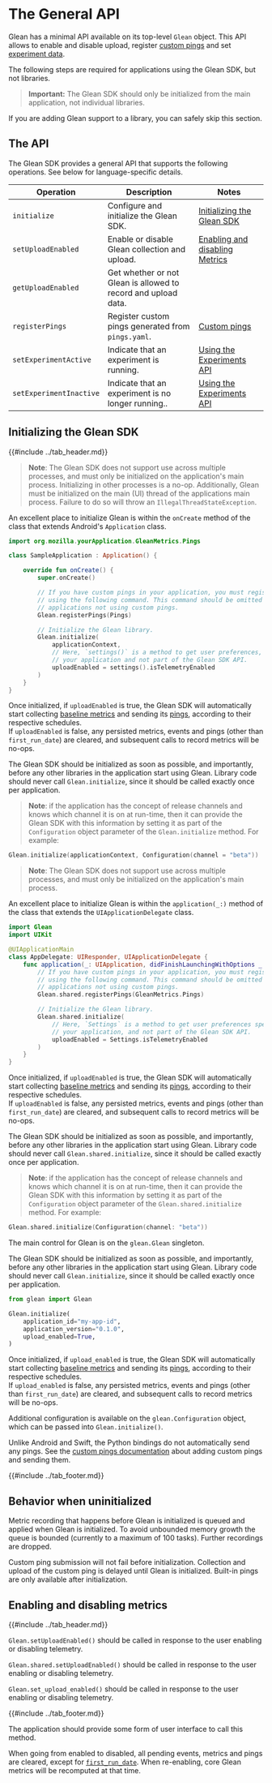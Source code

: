 # The General API

Glean has a minimal API available on its top-level `Glean` object.
This API allows to enable and disable upload, register [custom pings][custom-pings] and set [experiment data][experiments-api].

[custom-pings]: pings/custom.md
[experiments-api]: experiments-api.md

The following steps are required for applications using the Glean SDK, but not libraries.

> **Important:** The Glean SDK should only be initialized from the main application, not individual libraries.

If you are adding Glean support to a library, you can safely skip this section.

## The API

The Glean SDK provides a general API that supports the following operations. See below for language-specific details.

| Operation | Description | Notes |
| --------- | ----------- | ----- |
| `initialize` | Configure and initialize the Glean SDK. | [Initializing the Glean SDK](#initializing-the-glean-sdk) |
| `setUploadEnabled` | Enable or disable Glean collection and upload. | [Enabling and disabling Metrics](#enabling-and-disabling-metrics) |
| `getUploadEnabled` | Get whether or not Glean is allowed to record and upload data. | |
| `registerPings` | Register custom pings generated from `pings.yaml`. | [Custom pings][custom-pings] |
| `setExperimentActive` | Indicate that an experiment is running. | [Using the Experiments API][experiments-api] |
| `setExperimentInactive` | Indicate that an experiment is no longer running.. | [Using the Experiments API][experiments-api] |

## Initializing the Glean SDK

{{#include ../tab_header.md}}

<div data-lang="Kotlin" class="tab">

> **Note**: The Glean SDK does not support use across multiple processes, and must only be initialized on the application's main process. Initializing in other processes is a no-op.
> Additionally, Glean must be initialized on the main (UI) thread of the applications main process. Failure to do so will throw an `IllegalThreadStateException`.

An excellent place to initialize Glean is within the `onCreate` method of the class that extends Android's `Application` class.

```Kotlin
import org.mozilla.yourApplication.GleanMetrics.Pings

class SampleApplication : Application() {

    override fun onCreate() {
        super.onCreate()

        // If you have custom pings in your application, you must register them
        // using the following command. This command should be omitted for
        // applications not using custom pings.
        Glean.registerPings(Pings)

        // Initialize the Glean library.
        Glean.initialize(
            applicationContext, 
            // Here, `settings()` is a method to get user preferences, specific to
            // your application and not part of the Glean SDK API.
            uploadEnabled = settings().isTelemetryEnabled
        )
    }
}
```

Once initialized, if `uploadEnabled` is true, the Glean SDK will automatically start collecting [baseline metrics](pings/metrics.md) and sending its [pings](pings/index.md), according to their respective schedules.  
If `uploadEnabled` is false, any persisted metrics, events and pings (other than `first_run_date`) are cleared, and subsequent calls to record metrics will be no-ops.

The Glean SDK should be initialized as soon as possible, and importantly, before any other libraries in the application start using Glean.
Library code should never call `Glean.initialize`, since it should be called exactly once per application.

> **Note**: if the application has the concept of release channels and knows which channel it is on at run-time, then it can provide the Glean SDK with this information by setting it as part of the `Configuration` object parameter of the `Glean.initialize` method. For example:

```Kotlin
Glean.initialize(applicationContext, Configuration(channel = "beta"))
```

</div>

<div data-lang="Swift" class="tab">

> **Note**: The Glean SDK does not support use across multiple processes, and must only be initialized on the application's main process.

An excellent place to initialize Glean is within the `application(_:)` method of the class that extends the `UIApplicationDelegate` class.

```Swift
import Glean
import UIKit

@UIApplicationMain
class AppDelegate: UIResponder, UIApplicationDelegate {
    func application(_: UIApplication, didFinishLaunchingWithOptions _: [UIApplication.LaunchOptionsKey: Any]?) -> Bool {
        // If you have custom pings in your application, you must register them
        // using the following command. This command should be omitted for
        // applications not using custom pings.
        Glean.shared.registerPings(GleanMetrics.Pings)

        // Initialize the Glean library.
        Glean.shared.initialize(
            // Here, `Settings` is a method to get user preferences specific to
            // your application, and not part of the Glean SDK API.
            uploadEnabled = Settings.isTelemetryEnabled
        )
    }
}
```

Once initialized, if `uploadEnabled` is true, the Glean SDK will automatically start collecting [baseline metrics](pings/metrics.md) and sending its [pings](pings/index.md), according to their respective schedules.  
If `uploadEnabled` is false, any persisted metrics, events and pings (other than `first_run_date`) are cleared, and subsequent calls to record metrics will be no-ops.

The Glean SDK should be initialized as soon as possible, and importantly, before any other libraries in the application start using Glean.
Library code should never call `Glean.shared.initialize`, since it should be called exactly once per application.

> **Note**: if the application has the concept of release channels and knows which channel it is on at run-time,
>  then it can provide the Glean SDK with this information by setting it as part of the `Configuration` object parameter of the `Glean.shared.initialize` method. For example:

```Swift
Glean.shared.initialize(Configuration(channel: "beta"))
```

</div>

<div data-lang="Python" class="tab">

The main control for Glean is on the `glean.Glean` singleton.

The Glean SDK should be initialized as soon as possible, and importantly, before any other libraries in the application start using Glean.
Library code should never call `Glean.initialize`, since it should be called exactly once per application.


```python
from glean import Glean

Glean.initialize(
    application_id="my-app-id",
    application_version="0.1.0",
    upload_enabled=True,
)
```

Once initialized, if `upload_enabled` is true, the Glean SDK will automatically start collecting [baseline metrics](pings/metrics.md) and sending its [pings](pings/index.md), according to their respective schedules.  
If `upload_enabled` is false, any persisted metrics, events and pings (other than `first_run_date`) are cleared, and subsequent calls to record metrics will be no-ops.

Additional configuration is available on the `glean.Configuration` object, which can be passed into `Glean.initialize()`.

Unlike Android and Swift, the Python bindings do not automatically send any pings.
See the [custom pings documentation](pings/custom.md) about adding custom pings and sending them.

</div>

{{#include ../tab_footer.md}}

## Behavior when uninitialized

Metric recording that happens before Glean is initialized is queued and applied when Glean is initialized.
To avoid unbounded memory growth the queue is bounded (currently to a maximum of 100 tasks). Further recordings are dropped.

Custom ping submission will not fail before initialization.
Collection and upload of the custom ping is delayed until Glean is initialized.
Built-in pings are only available after initialization.

## Enabling and disabling metrics

{{#include ../tab_header.md}}

<div data-lang="Kotlin" class="tab">

`Glean.setUploadEnabled()` should be called in response to the user enabling or disabling telemetry.

</div>

<div data-lang="Swift" class="tab">

`Glean.shared.setUploadEnabled()` should be called in response to the user enabling or disabling telemetry.

</div>

<div data-lang="Python" class="tab">

`Glean.set_upload_enabled()` should be called in response to the user enabling or disabling telemetry.

</div>

{{#include ../tab_footer.md}}

The application should provide some form of user interface to call this method.

When going from enabled to disabled, all pending events, metrics and pings are cleared, except for [`first_run_date`](pings/index.html#the-client_info-section).
When re-enabling, core Glean metrics will be recomputed at that time.
